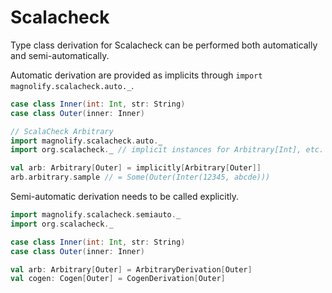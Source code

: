 # Scalacheck

Type class derivation for Scalacheck can be performed both automatically and semi-automatically.

Automatic derivation are provided as implicits through `import magnolify.scalacheck.auto._`.

```scala
case class Inner(int: Int, str: String)
case class Outer(inner: Inner)

// ScalaCheck Arbitrary
import magnolify.scalacheck.auto._
import org.scalacheck._ // implicit instances for Arbitrary[Int], etc. // implicit instances for Arbitrary[Int], etc.

val arb: Arbitrary[Outer] = implicitly[Arbitrary[Outer]]
arb.arbitrary.sample // = Some(Outer(Inter(12345, abcde)))
```

Semi-automatic derivation needs to be called explicitly.

```scala
import magnolify.scalacheck.semiauto._
import org.scalacheck._

case class Inner(int: Int, str: String)
case class Outer(inner: Inner)

val arb: Arbitrary[Outer] = ArbitraryDerivation[Outer]
val cogen: Cogen[Outer] = CogenDerivation[Outer]
```
